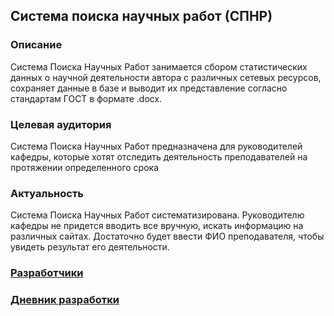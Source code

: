 ## Система поиска научных работ (СПНР)
### Описание
Система Поиска Научных Работ занимается сбором статистических данных о научной деятельности автора с различных сетевых ресурсов, сохраняет данные в базе и выводит их представление согласно стандартам ГОСТ в формате .docx.
### Целевая аудитория
Система Поиска Научных Работ предназначена для руководителей кафедры, которые хотят отследить деятельность преподавателей на протяжении определенного срока
### Актуальность
Система Поиска Научных Работ систематизирована. Руководителю кафедры не придется вводить все вручную, искать информацию на различных сайтах. Достаточно будет ввести ФИО преподавателя, чтобы увидеть результат его деятельности.
### [Разработчики](./about)
### [Дневник разработки](./development)